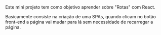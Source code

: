 Este mini projeto tem como objetivo aprender sobre "Rotas" com React.

Basicamente consiste na criação de uma SPAs, quando clicam no botão front-end a página vai mudar para lá sem necessidade de recarregar a página.